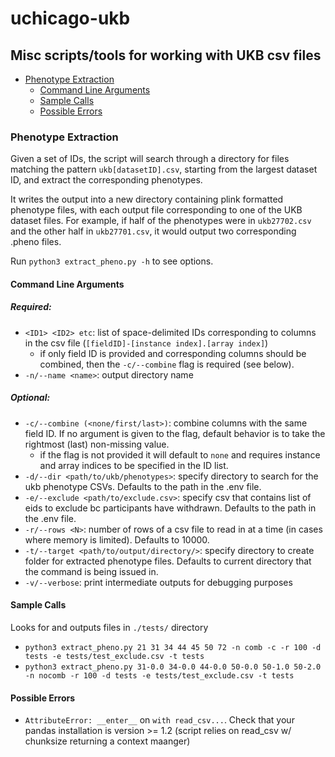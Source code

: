 # uchicago-ukb
## Misc scripts/tools for working with UKB csv files
- [Phenotype Extraction](#phenotype-extraction)
  * [Command Line Arguments](#command-line-arguments)
  * [Sample Calls](#sample-calls)
  * [Possible Errors](#possible-errors)


### Phenotype Extraction
Given a set of IDs, the script will search through a directory for files matching the pattern `ukb[datasetID].csv`, starting from the largest dataset ID, and extract the corresponding phenotypes.

It writes the output into a new directory containing plink formatted phenotype files, with each output file corresponding to one of the UKB dataset files.
For example, if half of the phenotypes were in `ukb27702.csv` and the other half in `ukb27701.csv`, it would output two corresponding .pheno files.

Run `python3 extract_pheno.py -h` to see options.

#### Command Line Arguments
##### Required:
- `<ID1> <ID2> etc`: list of space-delimited IDs corresponding to columns in the csv file (`[fieldID]-[instance index].[array index]`)
    - if only field ID is provided and corresponding columns should be combined, then the `-c/--combine` flag is required (see below).
- `-n/--name <name>`: output directory name 
##### Optional:
- `-c/--combine (<none/first/last>)`: combine columns with the same field ID. If no argument is given to the flag, default behavior is to take the rightmost (last) non-missing value.
    - if the flag is not provided it will default to `none` and requires instance and array indices to be specified in the ID list.
- `-d/--dir <path/to/ukb/phenotypes>`: specify directory to search for the ukb phenotype CSVs. Defaults to the path in the .env file.
- `-e/--exclude <path/to/exclude.csv>`: specify csv that contains list of eids to exclude bc participants have withdrawn. Defaults to the path in the .env file.
- `-r/--rows <N>`: number of rows of a csv file to read in at a time (in cases where memory is limited). Defaults to 10000.
- `-t/--target <path/to/output/directory/>`: specify directory to create folder for extracted phenotype files. Defaults to current directory that the command is being issued in.
- `-v/--verbose`: print intermediate outputs for debugging purposes

#### Sample Calls
Looks for and outputs files in `./tests/` directory
- `python3 extract_pheno.py 21 31 34 44 45 50 72 -n comb -c -r 100 -d tests -e tests/test_exclude.csv -t tests`
- `python3 extract_pheno.py 31-0.0 34-0.0 44-0.0 50-0.0 50-1.0 50-2.0 -n nocomb -r 100 -d tests -e tests/test_exclude.csv -t tests`

#### Possible Errors
- `AttributeError: __enter__` on `with read_csv...`. Check that your pandas installation is version >= 1.2 (script relies on read_csv w/ chunksize returning a context maanger)
